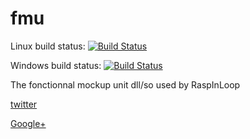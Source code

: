 # fmu

Linux build status: [![Build Status](https://travis-ci.org/RaspInLoop/fmu.svg?branch=master)](https://travis-ci.org/RaspInLoop/fmu)

Windows build status: [![Build Status](https://ci.appveyor.com/api/projects/status/github/Raspinloop/fmu)](https://ci.appveyor.com/project/fmahiant/fmu)

The fonctionnal mockup unit dll/so used by RaspInLoop

[twitter](https://twitter.com/raspinloop)

[Google+](https://plus.google.com/114905748262298082198)
